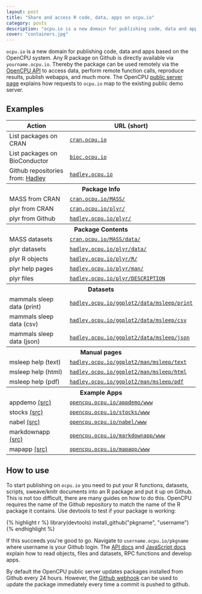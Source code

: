 ```yaml
---
layout: post
title: "Share and access R code, data, apps on ocpu.io"
category: posts
description: "ocpu.io is a new domain for publishing code, data and applications based on the OpenCPU system. Any R package/app on Github is directly available from yourname.ocpu.io."
cover: "containers.jpg"
---
```


<code>ocpu.io</code> is a new domain for publishing code, data and apps based on the OpenCPU system. Any R package on Github is directly available via <code>yourname.ocpu.io</code>. Thereby the package can be used remotely via the <a href="../../api.html">OpenCPU API</a> to access data, perform remote function calls, reproduce results, publish webapps, and much more. The OpenCPU <a href="../../demo.html">public server page</a> explains how requests to <code>ocpu.io</code> map to the existing public demo server.

## Examples

<table class="table table-hover table-bordered">
  <thead>
    <tr>
      <th>Action</th>
      <th>URL (short)</th>
    </tr>
  </thead>
  <tbody>      
    <tr>
      <td>List packages on CRAN</td>
      <td><a href="https://cran.ocpu.io"><code>cran.ocpu.io</code></a></td>
    </tr>
    <tr>
      <td>List packages on BioConductor</td>
      <td><a href="https://bioc.ocpu.io"><code>bioc.ocpu.io</code></a></td>
    </tr>
    <tr>
      <td>Github repositories from: <a href="http://github.com/hadley">Hadley</a></td>
      <td><a href="https://hadley.ocpu.io"><code>hadley.ocpu.io</code></a></td>
    </tr>   
    <tr><th colspan="3" class="text-center">Package Info</th></tr>    
    <tr>
      <td>MASS from CRAN</td>
      <td><a href="https://cran.ocpu.io/MASS/"><code>cran.ocpu.io/MASS/</code></a></td>
    </tr>
    <tr>
      <td>plyr from CRAN</td>
      <td><a href="https://cran.ocpu.io/plyr/"><code>cran.ocpu.io/plyr/</code></a></td>
    </tr> 
    <tr>
      <td>plyr from Github</td>
      <td><a href="https://hadley.ocpu.io/plyr/"><code>hadley.ocpu.io/plyr/</code></a></td>
    </tr>
    <tr><th colspan="3" class="text-center">Package Contents</th></tr>
    <tr>
      <td>MASS datasets</td>
      <td><a href="https://cran.ocpu.io/MASS/data/"><code>cran.ocpu.io/MASS/data/</code></a></td>
    </tr>
    <tr>
      <td>plyr datasets</td>
      <td><a href="https://hadley.ocpu.io/plyr/data/"><code>hadley.ocpu.io/plyr/data/</code></a></td>
    </tr> 
    <tr>
      <td>plyr R objects</td>
      <td><a href="https://hadley.ocpu.io/plyr/R/"><code>hadley.ocpu.io/plyr/R/</code></a></td>
    </tr>
    <tr>
      <td>plyr help pages</td>
      <td><a href="https://hadley.ocpu.io/plyr/man/"><code>hadley.ocpu.io/plyr/man/</code></a></td>
    </tr>   
    <tr>
      <td>plyr files</td>
      <td><a href="https://hadley.ocpu.io/plyr/DESCRIPTION"><code>hadley.ocpu.io/plyr/DESCRIPTION</code></a></td>
    </tr>
    <tr><th colspan="3" class="text-center">Datasets</th></tr>  
    <tr>
      <td>mammals sleep data (print)</td>
      <td><a href="https://hadley.ocpu.io/ggplot2/data/msleep/print"><code>hadley.ocpu.io/ggplot2/data/msleep/print</code></a></td>
    </tr>
    <tr>
      <td>mammals sleep data (csv)</td>
      <td><a href="https://hadley.ocpu.io/ggplot2/data/msleep/csv"><code>hadley.ocpu.io/ggplot2/data/msleep/csv</code></a></td>
    </tr>
    <tr>
      <td>mammals sleep data (json)</td>
      <td><a href="https://hadley.ocpu.io/ggplot2/data/msleep/json"><code>hadley.ocpu.io/ggplot2/data/msleep/json</code></a></td>
    </tr>
    <tr><th colspan="3" class="text-center">Manual pages</th></tr>  
    <tr>
      <td>msleep help (text) </td>
      <td><a href="https://hadley.ocpu.io/ggplot2/man/msleep/text"><code>hadley.ocpu.io/ggplot2/man/msleep/text</code></a></td>
    </tr>
    <tr>
      <td>msleep help (html) </td>
      <td><a href="https://hadley.ocpu.io/ggplot2/man/msleep/html"><code>hadley.ocpu.io/ggplot2/man/msleep/html</code></a></td>
    </tr>
    <tr>
      <td>msleep help (pdf) </td>
      <td><a href="https://hadley.ocpu.io/ggplot2/man/msleep/pdf"><code>hadley.ocpu.io/ggplot2/man/msleep/pdf</code></a></td>
    </tr>
    <tr><th colspan="3" class="text-center">Example Apps</th></tr>  
    <tr>
      <td>appdemo <a href="http://github.com/opencpu/appdemo">(src)</a></td>
      <td><a href="https://opencpu.ocpu.io/appdemo/www"><code>opencpu.ocpu.io/appdemo/www</code></a></td>
    </tr>
    <tr>
      <td>stocks <a href="http://github.com/opencpu/stocks">(src)</a></td>
      <td><a href="https://opencpu.ocpu.io/stocks/www"><code>opencpu.ocpu.io/stocks/www</code></a></td>
    </tr>
    <tr>
      <td>nabel <a href="http://github.com/opencpu/nabel">(src)</a></td>
      <td><a href="https://opencpu.ocpu.io/nabel/www"><code>opencpu.ocpu.io/nabel/www</code></a></td>
    </tr>
    <tr>
      <td>markdownapp <a href="http://github.com/opencpu/markdownapp">(src)</a></td>
      <td><a href="https://opencpu.ocpu.io/markdownapp/www"><code>opencpu.ocpu.io/markdownapp/www</code></a></td>
    </tr>
    <tr>
      <td>mapapp <a href="http://github.com/opencpu/mapapp">(src)</a></td>
      <td><a href="https://opencpu.ocpu.io/mapapp/www"><code>opencpu.ocpu.io/mapapp/www</code></a></td>
    </tr>     
  </tbody>
</table>

## How to use

To start publishing on <code>ocpu.io</code> you need to put your R functions, datasets, scripts, sweave/knitr documents into an R package and put it up on Github. This is not too difficult, there are many guides on how to do this. OpenCPU requires the name of the Github repository to match the name of the R package it contains. Use devtools to test if your package is working:

{% highlight r %}
library(devtools)
install_github("pkgname", "username")
{% endhighlight %}

If this succeeds you're good to go. Navigate to <code>username.ocpu.io/pkgname</code> where username is your Github login. The <a href="../../api.html">API docs</a> and <a href="../../jslib.html">JavaScript docs</a> explain how to read objects, files and datasets, RPC functions and develop apps.

By default the OpenCPU public server updates packages installed from Github every 24 hours. However, the <a href="../../api.html#api-ci">Github webhook</a> can be used to update the package immediately every time a commit is pushed to github.


